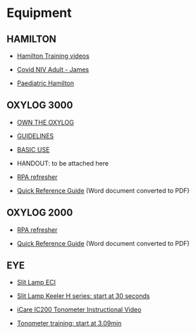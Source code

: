 # Equipment

## HAMILTON

* [Hamilton Training videos](hamiltonT1.md)

* [Covid NIV Adult - James](https://www.youtube.com/watch?v=-M0KCggp1Lw&feature=youtu.be)

* [Paediatric Hamilton](hamiltonT1.md)

## OXYLOG 3000

* [OWN THE OXYLOG](https://www.youtube.com/watch?v=7kRf2VGG3Fo&feature=youtu.be)

* [GUIDELINES](https://drive.google.com/file/d/1NnhnEtRAUYxfzYT8kxqnGfNbzGd54o3J/view)

* [BASIC USE](https://youtu.be/AVev0DYYWQ4)

* HANDOUT: to be attached here

* [RPA refresher](https://youtu.be/JZ4vUvxuQvQ)

* [Quick Reference Guide](https://drive.google.com/open?id=13nbh2IgHZCTD3GOoij2BmAAAbuwsHbPt) (Word document converted to PDF)

## OXYLOG 2000

* [RPA refresher](https://youtu.be/pSSZ5xUP-R0)

* [Quick Reference Guide](https://drive.google.com/file/d/1rYq6sNUzpQOkymMuwkb5ntMJ85JJetGg/view?usp=sharing) (Word document converted to PDF)

## EYE

* [Slit Lamp ECI](https://youtu.be/18kdE32dydo)

* [Slit Lamp Keeler H series: start at 30 seconds](https://youtu.be/HgEiaKg99AE?t=30)

* [iCare IC200 Tonometer Instructional Video](https://youtu.be/XtEd8R1oNEc)

* [Tonometer training: start at 3.09min](https://youtu.be/CnD9076DwRI?t=189)
